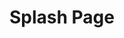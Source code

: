 ---
title:  "Splash Page"
layout: splash
permalink: /splash-page/
header:
  overlay_image: /assets/images/sample-image-1.jpg
  overlay_filter: 0.5 # same as adding an opacity of 0.5 to a black background
  caption: "Photo credit: [**Unsplash**](https://unsplash.com)"
  actions:
    - label: "Download"
      url: "#download"
excerpt: "This post should [...]"
---